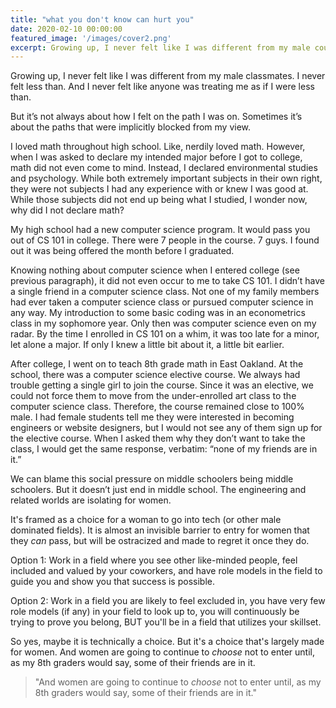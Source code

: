 ```yaml
---
title: "what you don't know can hurt you"
date: 2020-02-10 00:00:00
featured_image: '/images/cover2.png'
excerpt: Growing up, I never felt like I was different from my male counterparts. I never felt less than. And I never felt like anyone was treating me as if I were less than. But it’s not just about how I felt on the path I was on. It’s also about the paths that were implicitly blocked from my view... 
---
```


<!-- ![](/images/equity.png) -->

Growing up, I never felt like I was different from my male classmates. I never felt less than. And I never felt like anyone was treating me as if I were less than. 

But it’s not always about how I felt on the path I was on. Sometimes it’s about the paths that were implicitly blocked from my view.

I loved math throughout high school. Like, nerdily loved math. However, when I was asked to declare my intended major before I got to college, math did not even come to mind. Instead, I declared environmental studies and psychology. While both extremely important subjects in their own right, they were not subjects I had any experience with or knew I was good at. While those subjects did not end up being what I studied, I wonder now, why did I not declare math?

 My high school had a new computer science program. It would pass you out of CS 101 in college. There were 7 people in the course. 7 guys. I found out it was being offered the month before I graduated. 

Knowing nothing about computer science when I entered college (see previous paragraph), it did not even occur to me to take CS 101. I didn’t have a single friend in a computer science class. Not one of my family members had ever taken a computer science class or pursued computer science in any way. My introduction to some basic coding was in an econometrics class in my sophomore year. Only then was computer science even on my radar. By the time I enrolled in CS 101 on a whim, it was too late for a minor, let alone a major. If only I knew a little bit about it, a little bit earlier. 

After college, I went on to teach 8th grade math in East Oakland. At the school, there was a computer science elective course. We always had trouble getting a single girl to join the course. Since it was an elective, we could not force them to move from the under-enrolled art class to the computer science class. Therefore, the course remained close to 100% male. I had female students tell me they were interested in becoming engineers or website designers, but I would not see any of them sign up for the elective course. When I asked them why they don’t want to take the class, I would get the same response, verbatim: “none of my friends are in it.”

We can blame this social pressure on middle schoolers being middle schoolers. But it doesn’t just end in middle school. The engineering and related worlds are isolating for women. 

It's framed as a choice for a woman to go into tech (or other male dominated fields). 
It is almost an invisible barrier to entry for women that they *can* pass, but will be ostracized and made to regret it once they do.

Option 1: Work in a field where you see other like-minded people, feel included and valued by your coworkers, and have role models in the field to guide you and show you that success is possible.

Option 2: Work in a field you are likely to feel excluded in, you have very few role models (if any) in your field to look up to, you will continuously be trying to prove you belong, BUT you'll be in a field that utilizes your skillset.


So yes, maybe it is technically a choice. But it's a choice that's largely made for women. And women are going to continue to *choose* not to enter until, as my 8th graders would say, some of their friends are in it.

> "And women are going to continue to *choose* not to enter until, as my 8th graders would say, some of their friends are in it."

<!-- This page is a demo that shows everything you can do inside portfolio and blog posts.

We've included everything you need to create engaging posts about your work, and show off your case studies in a beautiful way.

**Obviously,** we’ve styled up *all the basic* text formatting options [available in markdown](https://github.com/adam-p/markdown-here/wiki/Markdown-Cheatsheet).

You can create lists:

* Simple bulleted lists
* Like this one
* Are cool

And:

1. Numbered lists
2. Like this other one
3. Are great too

You can also add blockquotes, which are shown at a larger width to help break up the layout and draw attention to key parts of your content: -->


<!-- The theme also supports markdown tables:

| Item                 | Author        | Supports tables? | Price |
|----------------------|---------------|------------------|-------|
| Duet Jekyll Theme    | Jekyll Themes | Yes              | $49   |
| Index Jekyll Theme   | Jekyll Themes | Yes              | $49   |
| Journal Jekyll Theme | Jekyll Themes | Yes              | $49   |

And footnotes[^1], which link to explanations[^2] at the bottom of the page[^3].

[^1]: Beautiful modern, minimal theme design.
[^2]: Powerful features to show off your work.
[^3]: Maintained and supported by the theme developer.

You can throw in some horizontal rules too:

---

### Image galleries

Here's a really neat custom feature we added – galleries:

<div class="gallery" data-columns="3">
	<img src="/images/demo/demo-portrait.jpg">
	<img src="/images/demo/demo-landscape.jpg">
	<img src="/images/demo/demo-square.jpg">
	<img src="/images/demo/demo-landscape-2.jpg">
</div>

Inspired by the Galleries feature from WordPress, we've made it easy to create grid layouts for your images. Just use a bit of simple HTML in your post to create a masonry grid image layout:

```html
<div class="gallery" data-columns="3">
    <img src="/images/demo/demo-portrait.jpg">
    <img src="/images/demo/demo-landscape.jpg">
    <img src="/images/demo/demo-square.jpg">
    <img src="/images/demo/demo-landscape-2.jpg">
</div>
```

*See what we did there? Code and syntax highlighting is built-in too!*

Change the number inside the 'columns' setting to create different types of gallery for all kinds of purposes. You can even click on each image to seamlessly enlarge it on the page.

---

### Image carousels

Here's another gallery with only one column, which creates a carousel slide-show instead.

A nice little feature: the carousel only advances when it is in view, so your visitors won't scroll down to find it half way through your images.

<div class="gallery" data-columns="1">
	<img src="/images/demo/demo-landscape.jpg">
	<img src="/images/demo/demo-landscape-2.jpg">
</div>

### What about videos?

Videos are an awesome way to show off your work in a more engaging and personal way, and we’ve made sure they work great on our themes. Just paste an embed code from YouTube or Vimeo, and the theme makes sure it displays perfectly:

<iframe src="https://player.vimeo.com/video/203710832" width="640" height="288" frameborder="0" webkitallowfullscreen mozallowfullscreen allowfullscreen></iframe>

---

## Pretty cool, huh?

We've packed this theme with powerful features to show off your work. Why not put them to use on your new portfolio?

<a href="https://jekyllthemes.io/theme/journal-personal-jekyll-theme" class="button button--large">Get This Theme</a> -->